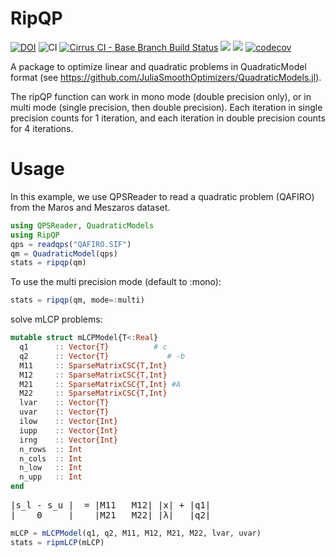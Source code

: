 # RipQP

[![DOI](https://zenodo.org/badge/DOI/10.5281/zenodo.4309783.svg)](https://doi.org/10.5281/zenodo.4309783)
![CI](https://github.com/JuliaSmoothOptimizers/RipQP.jl/workflows/CI/badge.svg?branch=master)
[![Cirrus CI - Base Branch Build Status](https://img.shields.io/cirrus/github/JuliaSmoothOptimizers/RipQP.jl?logo=Cirrus%20CI)](https://cirrus-ci.com/github/JuliaSmoothOptimizers/RipQP.jl)
[![](https://img.shields.io/badge/docs-dev-blue.svg)](https://JuliaSmoothOptimizers.github.io/RipQP.jl/dev)
[![](https://img.shields.io/badge/docs-stable-3f51b5.svg)](https://JuliaSmoothOptimizers.github.io/RipQP.jl/stable)
[![codecov](https://codecov.io/gh/JuliaSmoothOptimizers/RipQP.jl/branch/master/graph/badge.svg)](https://codecov.io/gh/JuliaSmoothOptimizers/RipQP.jl)

A package to optimize linear and quadratic problems in QuadraticModel format
(see https://github.com/JuliaSmoothOptimizers/QuadraticModels.jl).

The ripQP function can work in mono mode (double precision only), or in multi
mode (single precision, then double precision).
Each iteration in single precision counts for 1 iteration, and each iteration in
double precision counts for 4 iterations.

# Usage

In this example, we use QPSReader to read a quadratic problem (QAFIRO) from the
Maros and Meszaros dataset.

```julia
using QPSReader, QuadraticModels
using RipQP
qps = readqps("QAFIRO.SIF")
qm = QuadraticModel(qps)
stats = ripqp(qm)
```

To use the multi precision mode (default to :mono):
```julia
stats = ripqp(qm, mode=:multi)
```

solve mLCP problems:

```julia
mutable struct mLCPModel{T<:Real}
  q1      :: Vector{T}          # c
  q2      :: Vector{T}             # -b
  M11     :: SparseMatrixCSC{T,Int}
  M12     :: SparseMatrixCSC{T,Int}
  M21     :: SparseMatrixCSC{T,Int} #A
  M22     :: SparseMatrixCSC{T,Int}
  lvar    :: Vector{T}
  uvar    :: Vector{T}
  ilow    :: Vector{Int}
  iupp    :: Vector{Int}
  irng    :: Vector{Int}
  n_rows  :: Int
  n_cols  :: Int
  n_low   :: Int
  n_upp   :: Int
end
```

<pre>
|s_l - s_u |  = |M11   M12| |x| + |q1|
|    0     |    |M21   M22| |λ|   |q2|
</pre>

```julia
mLCP = mLCPModel(q1, q2, M11, M12, M21, M22, lvar, uvar)
stats = ripmLCP(mLCP)
```
